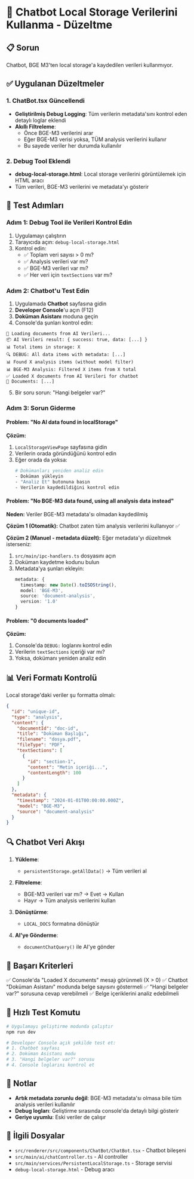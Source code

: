 # 🔧 Chatbot Local Storage Verilerini Kullanma - Düzeltme

## 📋 Sorun
Chatbot, BGE M3'ten local storage'a kaydedilen verileri kullanmıyor.

## ✅ Uygulanan Düzeltmeler

### 1. ChatBot.tsx Güncellendi
- **Geliştirilmiş Debug Logging**: Tüm verilerin metadata'sını kontrol eden detaylı loglar eklendi
- **Akıllı Filtreleme**: 
  - Önce BGE-M3 verilerini arar
  - Eğer BGE-M3 verisi yoksa, TÜM analysis verilerini kullanır
  - Bu sayede veriler her durumda kullanılır

### 2. Debug Tool Eklendi
- **debug-local-storage.html**: Local storage verilerini görüntülemek için HTML aracı
- Tüm verileri, BGE-M3 verilerini ve metadata'yı gösterir

## 🧪 Test Adımları

### Adım 1: Debug Tool ile Verileri Kontrol Edin

1. Uygulamayı çalıştırın
2. Tarayıcıda açın: `debug-local-storage.html`
3. Kontrol edin:
   - ✅ Toplam veri sayısı > 0 mı?
   - ✅ Analysis verileri var mı?
   - ✅ BGE-M3 verileri var mı?
   - ✅ Her veri için `textSections` var mı?

### Adım 2: Chatbot'u Test Edin

1. Uygulamada **Chatbot** sayfasına gidin
2. **Developer Console**'u açın (F12)
3. **Doküman Asistanı** moduna geçin
4. Console'da şunları kontrol edin:

```
🔄 Loading documents from AI Verileri...
📦 AI Verileri result: { success: true, data: [...] }
📊 Total items in storage: X
🔍 DEBUG: All data items with metadata: [...]
📊 Found X analysis items (without model filter)
📊 BGE-M3 Analysis: Filtered X items from X total
✅ Loaded X documents from AI Verileri for chatbot
📄 Documents: [...]
```

5. Bir soru sorun: "Hangi belgeler var?"

### Adım 3: Sorun Giderme

#### Problem: "No AI data found in localStorage"
**Çözüm:**
1. `LocalStorageViewPage` sayfasına gidin
2. Verilerin orada göründüğünü kontrol edin
3. Eğer orada da yoksa:
   ```bash
   # Dokümanları yeniden analiz edin
   - Doküman yükleyin
   - "Analiz Et" butonuna basın
   - Verilerin kaydedildiğini kontrol edin
   ```

#### Problem: "No BGE-M3 data found, using all analysis data instead"
**Neden:** Veriler BGE-M3 metadata'sı olmadan kaydedilmiş

**Çözüm 1 (Otomatik):** Chatbot zaten tüm analysis verilerini kullanıyor ✅

**Çözüm 2 (Manuel - metadata düzelt):**
Eğer metadata'yı düzeltmek isterseniz:

1. `src/main/ipc-handlers.ts` dosyasını açın
2. Doküman kaydetme kodunu bulun
3. Metadata'ya şunları ekleyin:
   ```typescript
   metadata: {
     timestamp: new Date().toISOString(),
     model: 'BGE-M3',
     source: 'document-analysis',
     version: '1.0'
   }
   ```

#### Problem: "0 documents loaded"
**Çözüm:**
1. Console'da `DEBUG:` loglarını kontrol edin
2. Verilerin `textSections` içeriği var mı?
3. Yoksa, dokümanı yeniden analiz edin

## 📊 Veri Formatı Kontrolü

Local storage'daki veriler şu formatta olmalı:

```json
{
  "id": "unique-id",
  "type": "analysis",
  "content": {
    "documentId": "doc-id",
    "title": "Doküman Başlığı",
    "filename": "dosya.pdf",
    "fileType": "PDF",
    "textSections": [
      {
        "id": "section-1",
        "content": "Metin içeriği...",
        "contentLength": 100
      }
    ]
  },
  "metadata": {
    "timestamp": "2024-01-01T00:00:00.000Z",
    "model": "BGE-M3",
    "source": "document-analysis"
  }
}
```

## 🔍 Chatbot Veri Akışı

1. **Yükleme**: 
   - `persistentStorage.getAllData()` → Tüm verileri al
   
2. **Filtreleme**: 
   - BGE-M3 verileri var mı? → Evet → Kullan
   - Hayır → Tüm analysis verilerini kullan
   
3. **Dönüştürme**: 
   - `LOCAL_DOCS` formatına dönüştür
   
4. **AI'ye Gönderme**: 
   - `documentChatQuery()` ile AI'ye gönder

## 🎯 Başarı Kriterleri

✅ Console'da "Loaded X documents" mesajı görünmeli (X > 0)
✅ Chatbot "Doküman Asistanı" modunda belge sayısını göstermeli
✅ "Hangi belgeler var?" sorusuna cevap verebilmeli
✅ Belge içeriklerini analiz edebilmeli

## 🚀 Hızlı Test Komutu

```bash
# Uygulamayı geliştirme modunda çalıştır
npm run dev

# Developer Console açık şekilde test et:
# 1. Chatbot sayfası
# 2. Doküman Asistanı modu
# 3. "Hangi belgeler var?" sorusu
# 4. Console loglarını kontrol et
```

## 📝 Notlar

- **Artık metadata zorunlu değil**: BGE-M3 metadata'sı olmasa bile tüm analysis verileri kullanılır
- **Debug logları**: Geliştirme sırasında console'da detaylı bilgi gösterir
- **Geriye uyumlu**: Eski veriler de çalışır

## 🔗 İlgili Dosyalar

- `src/renderer/src/components/ChatBot/ChatBot.tsx` - Chatbot bileşeni
- `src/main/ai/chatController.ts` - AI controller
- `src/main/services/PersistentLocalStorage.ts` - Storage servisi
- `debug-local-storage.html` - Debug aracı


